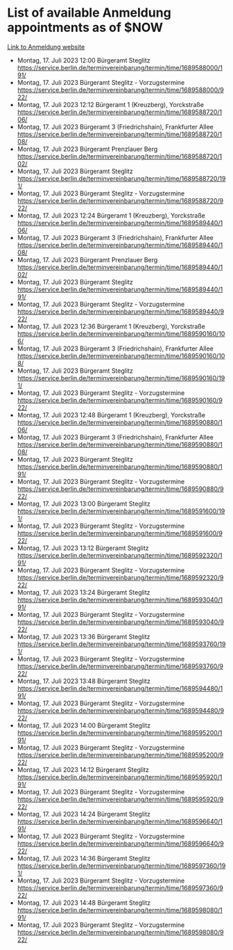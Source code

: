 # List of available Anmeldung appointments as of $NOW
[Link to Anmeldung website](https://service.berlin.de/terminvereinbarung/termin/tag.php?termin=1&anliegen[]=120686&dienstleisterlist=122210,122217,327316,122219,327312,122227,327314,122231,327346,122243,327348,122254,122252,329742,122260,329745,122262,329748,122271,327278,122273,327274,122277,327276,330436,122280,327294,122282,327290,122284,327292,122291,327270,122285,327266,122286,327264,122296,327268,150230,329760,122297,327286,122294,327284,122312,329763,122314,329775,122304,327330,122311,327334,122309,327332,317869,122281,327352,122279,329772,122283,122276,327324,122274,327326,122267,329766,122246,327318,122251,327320,122257,327322,122208,327298,122226,327300&herkunft=http%3A%2F%2Fservice.berlin.de%2Fdienstleistung%2F120686%2F)
- Montag, 17. Juli 2023 12:00 Bürgeramt Steglitz https://service.berlin.de/terminvereinbarung/termin/time/1689588000/191/
- Montag, 17. Juli 2023  Bürgeramt Steglitz - Vorzugstermine https://service.berlin.de/terminvereinbarung/termin/time/1689588000/922/
- Montag, 17. Juli 2023 12:12 Bürgeramt 1 (Kreuzberg), Yorckstraße https://service.berlin.de/terminvereinbarung/termin/time/1689588720/106/
- Montag, 17. Juli 2023  Bürgeramt 3 (Friedrichshain), Frankfurter Allee https://service.berlin.de/terminvereinbarung/termin/time/1689588720/108/
- Montag, 17. Juli 2023  Bürgeramt Prenzlauer Berg https://service.berlin.de/terminvereinbarung/termin/time/1689588720/102/
- Montag, 17. Juli 2023  Bürgeramt Steglitz https://service.berlin.de/terminvereinbarung/termin/time/1689588720/191/
- Montag, 17. Juli 2023  Bürgeramt Steglitz - Vorzugstermine https://service.berlin.de/terminvereinbarung/termin/time/1689588720/922/
- Montag, 17. Juli 2023 12:24 Bürgeramt 1 (Kreuzberg), Yorckstraße https://service.berlin.de/terminvereinbarung/termin/time/1689589440/106/
- Montag, 17. Juli 2023  Bürgeramt 3 (Friedrichshain), Frankfurter Allee https://service.berlin.de/terminvereinbarung/termin/time/1689589440/108/
- Montag, 17. Juli 2023  Bürgeramt Prenzlauer Berg https://service.berlin.de/terminvereinbarung/termin/time/1689589440/102/
- Montag, 17. Juli 2023  Bürgeramt Steglitz https://service.berlin.de/terminvereinbarung/termin/time/1689589440/191/
- Montag, 17. Juli 2023  Bürgeramt Steglitz - Vorzugstermine https://service.berlin.de/terminvereinbarung/termin/time/1689589440/922/
- Montag, 17. Juli 2023 12:36 Bürgeramt 1 (Kreuzberg), Yorckstraße https://service.berlin.de/terminvereinbarung/termin/time/1689590160/106/
- Montag, 17. Juli 2023  Bürgeramt 3 (Friedrichshain), Frankfurter Allee https://service.berlin.de/terminvereinbarung/termin/time/1689590160/108/
- Montag, 17. Juli 2023  Bürgeramt Steglitz https://service.berlin.de/terminvereinbarung/termin/time/1689590160/191/
- Montag, 17. Juli 2023  Bürgeramt Steglitz - Vorzugstermine https://service.berlin.de/terminvereinbarung/termin/time/1689590160/922/
- Montag, 17. Juli 2023 12:48 Bürgeramt 1 (Kreuzberg), Yorckstraße https://service.berlin.de/terminvereinbarung/termin/time/1689590880/106/
- Montag, 17. Juli 2023  Bürgeramt 3 (Friedrichshain), Frankfurter Allee https://service.berlin.de/terminvereinbarung/termin/time/1689590880/108/
- Montag, 17. Juli 2023  Bürgeramt Steglitz https://service.berlin.de/terminvereinbarung/termin/time/1689590880/191/
- Montag, 17. Juli 2023  Bürgeramt Steglitz - Vorzugstermine https://service.berlin.de/terminvereinbarung/termin/time/1689590880/922/
- Montag, 17. Juli 2023 13:00 Bürgeramt Steglitz https://service.berlin.de/terminvereinbarung/termin/time/1689591600/191/
- Montag, 17. Juli 2023  Bürgeramt Steglitz - Vorzugstermine https://service.berlin.de/terminvereinbarung/termin/time/1689591600/922/
- Montag, 17. Juli 2023 13:12 Bürgeramt Steglitz https://service.berlin.de/terminvereinbarung/termin/time/1689592320/191/
- Montag, 17. Juli 2023  Bürgeramt Steglitz - Vorzugstermine https://service.berlin.de/terminvereinbarung/termin/time/1689592320/922/
- Montag, 17. Juli 2023 13:24 Bürgeramt Steglitz https://service.berlin.de/terminvereinbarung/termin/time/1689593040/191/
- Montag, 17. Juli 2023  Bürgeramt Steglitz - Vorzugstermine https://service.berlin.de/terminvereinbarung/termin/time/1689593040/922/
- Montag, 17. Juli 2023 13:36 Bürgeramt Steglitz https://service.berlin.de/terminvereinbarung/termin/time/1689593760/191/
- Montag, 17. Juli 2023  Bürgeramt Steglitz - Vorzugstermine https://service.berlin.de/terminvereinbarung/termin/time/1689593760/922/
- Montag, 17. Juli 2023 13:48 Bürgeramt Steglitz https://service.berlin.de/terminvereinbarung/termin/time/1689594480/191/
- Montag, 17. Juli 2023  Bürgeramt Steglitz - Vorzugstermine https://service.berlin.de/terminvereinbarung/termin/time/1689594480/922/
- Montag, 17. Juli 2023 14:00 Bürgeramt Steglitz https://service.berlin.de/terminvereinbarung/termin/time/1689595200/191/
- Montag, 17. Juli 2023  Bürgeramt Steglitz - Vorzugstermine https://service.berlin.de/terminvereinbarung/termin/time/1689595200/922/
- Montag, 17. Juli 2023 14:12 Bürgeramt Steglitz https://service.berlin.de/terminvereinbarung/termin/time/1689595920/191/
- Montag, 17. Juli 2023  Bürgeramt Steglitz - Vorzugstermine https://service.berlin.de/terminvereinbarung/termin/time/1689595920/922/
- Montag, 17. Juli 2023 14:24 Bürgeramt Steglitz https://service.berlin.de/terminvereinbarung/termin/time/1689596640/191/
- Montag, 17. Juli 2023  Bürgeramt Steglitz - Vorzugstermine https://service.berlin.de/terminvereinbarung/termin/time/1689596640/922/
- Montag, 17. Juli 2023 14:36 Bürgeramt Steglitz https://service.berlin.de/terminvereinbarung/termin/time/1689597360/191/
- Montag, 17. Juli 2023  Bürgeramt Steglitz - Vorzugstermine https://service.berlin.de/terminvereinbarung/termin/time/1689597360/922/
- Montag, 17. Juli 2023 14:48 Bürgeramt Steglitz https://service.berlin.de/terminvereinbarung/termin/time/1689598080/191/
- Montag, 17. Juli 2023  Bürgeramt Steglitz - Vorzugstermine https://service.berlin.de/terminvereinbarung/termin/time/1689598080/922/
